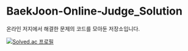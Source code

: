 # BaekJoon-Online-Judge_Solution
온라인 저지에서 해결한 문제의 코드를 모아둔 저장소입니다.





[![Solved.ac
프로필](http://mazassumnida.wtf/api/v2/generate_badge?boj=rlarjsdn3)](https://solved.ac/rlarjsdn3)
